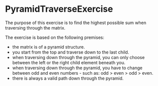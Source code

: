 # PyramidTraverseExercise

The purpose of this exercise is to find the highest possible sum when traversing through the matrix.

The exercise is based on the following premises:
- the matrix is of a pyramid structure.
- you start from the top and traverse down to the last child.
- when traversing down through the pyramid, you can only choose between the left or the right child element beneath you.
- when traversing down through the pyramid, you have to change between odd and even numbers - such as: odd > even > odd > even.
- there is always a valid path down through the pyramid.
